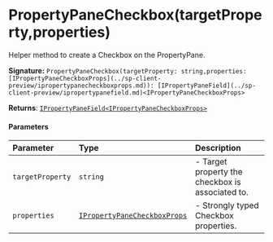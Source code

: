 # PropertyPaneCheckbox(targetProperty,properties)

Helper method to create a Checkbox on the PropertyPane.

**Signature:** ``PropertyPaneCheckbox(targetProperty: string,properties: [IPropertyPaneCheckboxProps](../sp-client-preview/ipropertypanecheckboxprops.md)): [IPropertyPaneField](../sp-client-preview/ipropertypanefield.md)<IPropertyPaneCheckboxProps>``

**Returns**: [`IPropertyPaneField<IPropertyPaneCheckboxProps>`](../sp-client-preview/ipropertypanefield.md)



#### Parameters


| Parameter	   | Type    | Description |
|:-------------|:---------------|:------------|
| `targetProperty`    | `string` | - Target property the checkbox is associated to. |
| `properties`    | [`IPropertyPaneCheckboxProps`](../sp-client-preview/ipropertypanecheckboxprops.md) | - Strongly typed Checkbox properties. |

